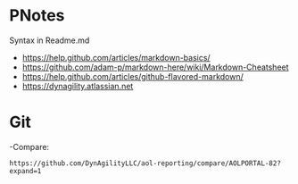 PNotes
======
Syntax in Readme.md
- https://help.github.com/articles/markdown-basics/
- https://github.com/adam-p/markdown-here/wiki/Markdown-Cheatsheet
- https://help.github.com/articles/github-flavored-markdown/
- https://dynagility.atlassian.net

Git
=======
-Compare:
```
https://github.com/DynAgilityLLC/aol-reporting/compare/AOLPORTAL-82?expand=1
```
